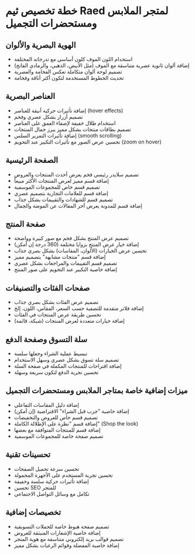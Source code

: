 # خطة تخصيص ثيم Raed لمتجر الملابس ومستحضرات التجميل

## الهوية البصرية والألوان
- استخدام اللون الموف كلون أساسي مع تدرجاته المختلفة
- إضافة ألوان ثانوية عصرية متناسقة مع الموف (مثل الأبيض، الذهبي، والرمادي الفاتح)
- تصميم لوحة ألوان متكاملة تعكس الفخامة والعصرية
- تحديث الخطوط المستخدمة لتكون أكثر أناقة وفخامة

## العناصر البصرية
- إضافة تأثيرات حركية أنيقة للعناصر (hover effects)
- تصميم أزرار بشكل عصري وفخم
- استخدام ظلال خفيفة لإضفاء العمق على العناصر
- تصميم بطاقات منتجات بشكل مميز يبرز جمال المنتجات
- إضافة تأثيرات التمرير السلس (smooth scrolling)
- تحسين عرض الصور مع تأثيرات التكبير عند التحويم (zoom on hover)

## الصفحة الرئيسية
- تصميم سلايدر رئيسي فخم يعرض أحدث المنتجات والعروض
- إضافة قسم مميز لعرض المنتجات الأكثر مبيعاً
- تصميم قسم خاص للمجموعات الموسمية
- إضافة قسم للعلامات التجارية بتصميم عصري
- تصميم قسم للشهادات والتقييمات بشكل جذاب
- إضافة قسم للمدونة يعرض آخر المقالات عن الموضة والجمال

## صفحة المنتج
- تصميم عرض المنتج بشكل فخم مع صور كبيرة وواضحة
- إضافة خيار عرض المنتج بزوايا مختلفة (360 درجة إن أمكن)
- تحسين عرض الخيارات (الألوان، المقاسات) بشكل بصري جذاب
- إضافة قسم "منتجات مشابهة" بتصميم مميز
- تصميم قسم التقييمات والمراجعات بشكل عصري
- إضافة خاصية التكبير عند التحويم على صور المنتج

## صفحات الفئات والتصنيفات
- تصميم عرض الفئات بشكل بصري جذاب
- إضافة فلاتر متقدمة للتصفية حسب السعر، المقاس، اللون، إلخ
- تحسين طريقة عرض المنتجات في الفئات
- إضافة خيارات متعددة لعرض المنتجات (شبكة، قائمة)

## سلة التسوق وصفحة الدفع
- تبسيط عملية الشراء وجعلها سلسة
- تصميم سلة تسوق بشكل عصري وسهل الاستخدام
- إضافة اقتراحات للمنتجات المكملة في صفحة السلة
- تحسين تجربة الدفع لتكون سريعة وسهلة

## ميزات إضافية خاصة بمتاجر الملابس ومستحضرات التجميل
- إضافة دليل المقاسات التفاعلي
- إضافة خاصية "جرب قبل الشراء" الافتراضية (إن أمكن)
- تصميم قسم خاص للعروض والتخفيضات
- إضافة قسم "نظرة على الإطلالة الكاملة" (Shop the look)
- إضافة قسم للمنتجات المتوافقة مع بعضها
- تصميم صفحة خاصة للمجموعات الموسمية

## تحسينات تقنية
- تحسين سرعة تحميل الصفحات
- تحسين تجربة المستخدم على الأجهزة المحمولة
- إضافة تأثيرات حركية سلسة وخفيفة
- تحسين SEO للمتجر
- تكامل مع وسائل التواصل الاجتماعي

## تخصيصات إضافية
- تصميم صفحة هبوط خاصة للحملات التسويقية
- إضافة خاصية الإشعارات المنبثقة للعروض
- تصميم قوالب بريد إلكتروني متناسقة مع هوية المتجر
- إضافة خاصية المفضلة وقوائم الرغبات بشكل مميز
